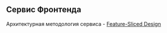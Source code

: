 ## Сервис Фронтенда


Архитектурная методология сервиса - [Feature-Sliced Design](https://feature-sliced.design/ru/docs/get-started)
